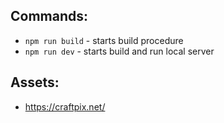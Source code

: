 ## Commands:

-   `npm run build` - starts build procedure
-   `npm run dev` - starts build and run local server


## Assets:
- https://craftpix.net/